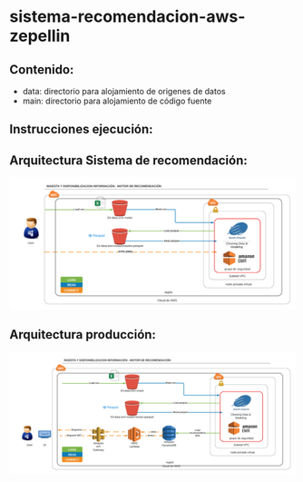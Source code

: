 # sistema-recomendacion-aws-zepellin

## Contenido:
- data: directorio para alojamiento de origenes de datos  
- main: directorio para alojamiento de código fuente  

## Instrucciones ejecución:
  
    
      
## Arquitectura Sistema de recomendación:
![Architecture](arquitectura-aws.png)
## Arquitectura producción:
![Architecture](arquitectura-aws-produccion.png)
